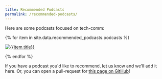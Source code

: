 ```yaml
---
title: Recommended Podcasts
permalink: /recommended-podcasts/
---
```


Here are some podcasts focused on tech-comm:

{% for item in site.data.recommended_podcasts.podcasts %}

<a href="{{item.url}}"><img class="recommendedPodcasts" src="/assets/img/podcastthumbs/{{item.img}}" alt="{{item.title}}"/></a>

{% endfor %}


<div style="clear: both;"></div>

If you have a podcast you'd like to recommend, [let us know](/contact/) and we'll add it here. Or, you can open a pull-request for [this page on GitHub](https://github.com/writethedocspodcast/writethedocspodcast.github.io)!
